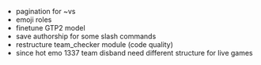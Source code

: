  - pagination for ~vs
 - emoji roles
 - finetune GTP2 model
 - save authorship for some slash commands
 - restructure team_checker module (code quality)
 - since hot emo 1337 team disband need different structure for live games
